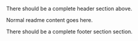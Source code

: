 <!-- header -->

There should be a complete header section above.

Normal readme content goes here.

There should be a complete footer section section.

<!-- footer -->

